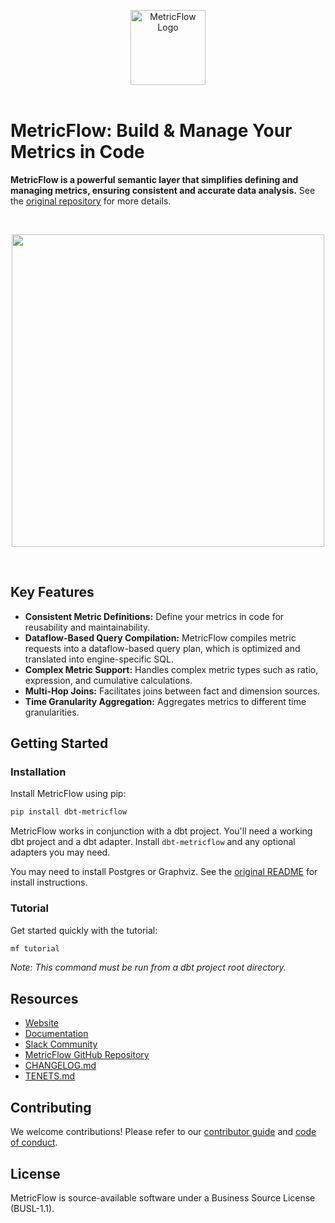 <p align="center">
  <a target="_blank" href="https://transform.co/metricflow">
    <picture>
      <img  alt="MetricFlow Logo" src="https://github.com/dbt-labs/metricflow/raw/main/assets/MetricFlow_logo.png" width="auto" height="120">
    </picture>
  </a>
  <br /><br />
</p>

# MetricFlow: Build & Manage Your Metrics in Code

**MetricFlow is a powerful semantic layer that simplifies defining and managing metrics, ensuring consistent and accurate data analysis.**  See the [original repository](https://github.com/dbt-labs/metricflow) for more details.

<br />
<p align="center">
<img src="https://github.com/dbt-labs/metricflow/raw/main/assets/example_plan.svg" height="500"/>
</p>
<br />

## Key Features

*   **Consistent Metric Definitions:** Define your metrics in code for reusability and maintainability.
*   **Dataflow-Based Query Compilation:** MetricFlow compiles metric requests into a dataflow-based query plan, which is optimized and translated into engine-specific SQL.
*   **Complex Metric Support:** Handles complex metric types such as ratio, expression, and cumulative calculations.
*   **Multi-Hop Joins:** Facilitates joins between fact and dimension sources.
*   **Time Granularity Aggregation:** Aggregates metrics to different time granularities.

## Getting Started

### Installation

Install MetricFlow using pip:

```bash
pip install dbt-metricflow
```

MetricFlow works in conjunction with a dbt project. You'll need a working dbt project and a dbt adapter. Install `dbt-metricflow` and any optional adapters you may need.

You may need to install Postgres or Graphviz.  See the [original README](https://github.com/dbt-labs/metricflow) for install instructions.

### Tutorial

Get started quickly with the tutorial:

```bash
mf tutorial
```

*Note: This command must be run from a dbt project root directory.*

## Resources

*   [Website](https://transform.co/metricflow)
*   [Documentation](https://docs.getdbt.com/docs/build/build-metrics-intro)
*   [Slack Community](https://www.getdbt.com/community/)
*   [MetricFlow GitHub Repository](https://github.com/dbt-labs/metricflow)
*   [CHANGELOG.md](https://github.com/dbt-labs/metricflow/blob/main/CHANGELOG.md)
*   [TENETS.md](https://github.com/dbt-labs/metricflow/blob/main/TENETS.md)

## Contributing

We welcome contributions! Please refer to our [contributor guide](https://github.com/dbt-labs/metricflow/blob/main/CONTRIBUTING.md) and [code of conduct](https://docs.getdbt.com/community/resources/code-of-conduct).

## License

MetricFlow is source-available software under a Business Source License (BUSL-1.1).